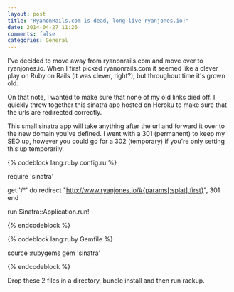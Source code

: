 ```yaml
---
layout: post
title: "RyanonRails.com is dead, long live ryanjones.io!"
date: 2014-04-27 11:26
comments: false
categories: General
---
```


I've decided to move away from ryanonrails.com and move over to ryanjones.io. When I first picked ryanonrails.com
it seemed like a clever play on Ruby on Rails (it was clever, right?), but throughout time it's grown old.

On that note, I wanted to make sure that none of my old links died off. I quickly threw together this sinatra app hosted on Heroku
to make sure that the urls are redirected correctly.

This small sinatra app will take anything after the url and forward it over to the new domain you've defined. I went with a 301 (permanent) to keep my SEO up,
however you could go for a 302 (temporary) if you're only setting this up temporarily.

{% codeblock lang:ruby config.ru %}

require 'sinatra'

get '/*' do
  redirect "http://www.ryanjones.io/#{params[:splat].first}", 301
end

run Sinatra::Application.run!

{% endcodeblock %}

{% codeblock lang:ruby Gemfile %}

source :rubygems
gem 'sinatra'

{% endcodeblock %}

Drop these 2 files in a directory, bundle install and then run rackup.
